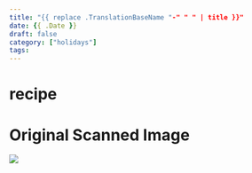 ```yaml
---
title: "{{ replace .TranslationBaseName "-" " " | title }}"
date: {{ .Date }}
draft: false
category: ["holidays"]
tags:
---
```


# recipe

# Original Scanned Image

![](/static/holidays/recipe.png)